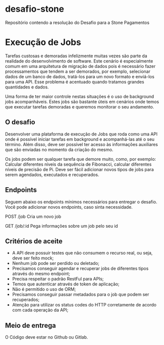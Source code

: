 # desafio-stone
Repositório contendo a resolução do Desafio para a Stone Pagamentos


# Execução de Jobs

Tarefas custosas e demoradas infelizmente muitas vezes são parte da realidade do desenvolvimento de software. Este cenário é especialmente comum em uma arquitetura de migração de dados pois é necessário fazer processamentos que tendem a ser demorados, por exemplo, selecionar dados de um banco de dados, tratá-los para um novo formato e enviá-los para uma API. Esse problema é acentuado quando tratamos grandes quantidades e dados.

Uma forma de ter maior controle nestas situações é o uso de background jobs acompanháveis. Estes jobs são bastante úteis em cenários onde temos que executar tarefas demoradas e queremos monitorar o seu andamento.

## O desafio

Desenvolver uma plataforma de execução de Jobs que roda como uma API onde é possível iniciar tarefas em background e acompanhá-las até o seu término. Além disso, deve ser possível ter acesso às informações auxiliares que são enviadas no momento da criação do mesmo.

Os jobs podem ser qualquer tarefa que demore muito, como, por exemplo: Calcular diferentes níveis da sequência de Fibonacci, calcular diferentes níveis de precisão de Pi. Deve ser fácil adicionar novos tipos de jobs para serem agendados, executados e recuperados.

## Endpoints

Seguem abaixo os endpoints mínimos necessários para entregar o desafio. Você pode adicionar novos endpoints, caso sinta necessidade.

POST
/job
Cria um novo job

GET
/job/:id
Pega informações sobre um job pelo seu id

## Critérios de aceite

- A API deve possuir testes que não consumem o recurso real, ou seja, deve ser feito mock;
- Nenhum job pode ser perdido ou deletado;
- Precisamos conseguir agendar e recuperar jobs de diferentes tipos através do mesmo endpoint;
- Precisa respeitar o padrão RestFul para APIs;
- Temos que autenticar através de token de aplicação;
- Não é permitido o uso de ORM;
- Precisamos conseguir passar metadados para o job que podem ser recuperados;
- Atenção para utilizar os status codes do HTTP corretamente de acordo com cada operação da API;

## Meio de entrega

O Código deve estar no Github ou Gitlab.

